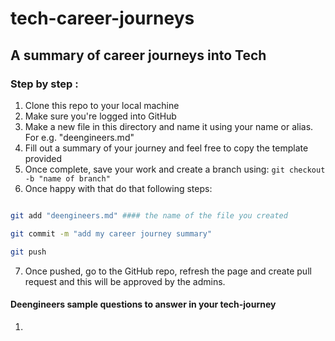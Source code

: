 # tech-career-journeys

## A summary of career journeys into Tech


### Step by step :

1. Clone this repo to your local machine
2. Make sure you're logged into GitHub 
3. Make a new file in this directory and name it using your name or alias. For e.g. "deengineers.md"
4. Fill out a summary of your journey and feel free to copy the template provided
5. Once complete, save your work and create a branch using:  ``` git checkout -b "name of branch" ```
6. Once happy with that do that following steps:

```sh

git add "deengineers.md" #### the name of the file you created

git commit -m "add my career journey summary"

git push

```

7. Once pushed, go to the GitHub repo, refresh the page and create pull request and this will be approved by the admins.

#### Deengineers sample questions to answer in your tech-journey

1. 
